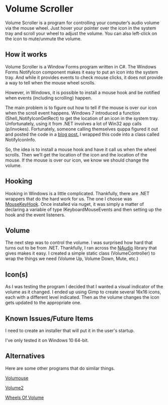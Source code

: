 # Volume Scroller
Volume Scroller is a program for controlling your computer’s audio volume via the mouse wheel. 
Just hover your pointer over the icon in the system tray and scroll your wheel to adjust the volume. 
You can also left-click on the icon to mute/unmute the volume.

## How it works 
Volume Scroller is a Window Forms program written in C#. The Windows Forms NotifyIcon component makes it easy to put an icon into the system tray. And while it provides events to check mouse clicks, it does not provide a way to tell when the mouse wheel scrolls.

However, in Windows, it is possible to install a mouse hook and be notified when events (including scrolling) happen.

The main problem is to figure out how to tell if the mouse is over our icon when the scroll event happens. Windows 7 introduced a function (Shell_NotifyIconGetRect) to get the location of an icon in the system tray. Unfortunately, using it from .NET involves a lot of Win32 app calls (p/invokes). Fortunately, someone calling themselves quppa figured it out and posted the code in a [blog post.](https://www.quppa.net/blog/2010/12/08/windows-7-style-notification-area-applications-in-wpf-part-2-notify-icon-position/) I wrapped this code into a class called NotifyIconInfo.

So, the idea is to install a mouse hook and have it call us when the wheel scrolls. Then we’ll get the location of the icon and the location of the mouse. If the mouse is over our icon, we know we should change the volume.

## Hooking
Hooking in Windows is a little complicated. Thankfully, there are .NET wrappers that do the hard work for us. The one I choose was [MouseKeyHook](https://github.com/gmamaladze/globalmousekeyhook). Once installed via nuget, it was simply a matter of declaring a variable of type IKeyboardMouseEvents and then setting up the hook and the event listeners.

## Volume
The next step was to control the volume. I was surprised how hard that turns out to be from .NET. Thankfully, I ran across the [NAudio](https://github.com/naudio/NAudio) library that gives makes it easy. I created a simple static class (VolumeController) to wrap the things we need (Volume Up, Volume Down, Mute, etc.)

## Icon(s)
As I was testing the program I decided that I wanted a visual indicator of the volume as it changed. I ended up using Gimp to create several 16x16 icons, each with a different level indicated. Then as the volume changes the icon gets updated to the appropriate one.

## Known Issues/Future Items
I need to create an installer that will put it in the user's startup. 

I've only tested it on Windows 10 64-bit.

## Alternatives
Here are some other programs that do similar things.

[Volumouse](http://www.nirsoft.net/utils/volumouse.html)

[Volume2](http://irzyxa.deviantart.com/art/Volume2-is-an-advanced-Windows-volume-control-270152280)

[Wheels Of Volume](http://drudger.deviantart.com/art/Wheels-of-Volume-2-0-277322003)
